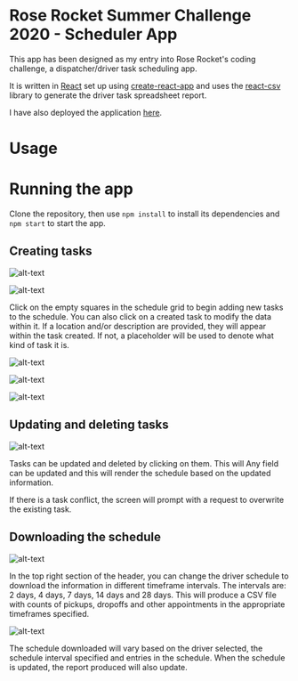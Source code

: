# Rose Rocket Summer Challenge 2020 - Scheduler App

This app has been designed as my entry into Rose Rocket's coding challenge, a dispatcher/driver task scheduling app.

It is written in [React](https://reactjs.org/) set up using [create-react-app](https://github.com/facebook/create-react-app) and uses the [react-csv](https://www.npmjs.com/package/react-csv) library to generate the driver task spreadsheet report.

I have also deployed the application [here](https://rr-summer-2020-kc.herokuapp.com/).

# Usage

# Running the app

Clone the repository, then use `npm install` to install its dependencies and `npm start` to start the app. 

## Creating tasks

![alt-text](https://github.com/kevinconvery/rr-summer-challenge/blob/master/public/images/scheduler-main-view-2.png "The main schedule view shows tasks in the schedule as well as available time slots as the mouse pointer moves over them.")

![alt-text](https://github.com/kevinconvery/rr-summer-challenge/blob/master/public/images/scheduler-main-view-1.png "If a task in the schedule has a description and/or a location, this will be reflected in the schedule view.")

Click on the empty squares in the schedule grid to begin adding new tasks to the schedule. You can also click on a created task to modify the data within it. If a location and/or description are provided, they will appear within the task created. If not, a placeholder will be used to denote what kind of task it is.

![alt-text](https://github.com/kevinconvery/rr-summer-challenge/blob/master/public/images/create-task-screen.png "This screen will allow you to build a task from the information provided.")

![alt-text](https://github.com/kevinconvery/rr-summer-challenge/blob/master/public/images/create-overwrite-screen.png "If there is a task conflict, the app will prompt you with an appropriate error.")

![alt-text](https://github.com/kevinconvery/rr-summer-challenge/blob/master/public/images/toggle-week-menu-image.png "Toggling the arrows on the week menu will cycle through schedule entries in a given week.")

## Updating and deleting tasks

![alt-text](https://github.com/kevinconvery/rr-summer-challenge/blob/master/public/images/edit-task-screen.png "Edit Task Screen")

Tasks can be updated and deleted by clicking on them. This will  Any field can be updated and this will render the schedule based on the updated information. 

If there is a task conflict, the screen will prompt with a request to overwrite the existing task.

## Downloading the schedule

![alt-text](https://github.com/kevinconvery/rr-summer-challenge/blob/master/public/images/schedule-download-menu.png "Scheduler Download Menu")

In the top right section of the header, you can change the driver schedule to download the information in different timeframe intervals. The intervals are: 2 days, 4 days, 7 days, 14 days and 28 days. This will produce a CSV file with counts of pickups, dropoffs and other appointments in the appropriate timeframes specified.

![alt-text](https://github.com/kevinconvery/rr-summer-challenge/blob/master/public/images/download-spreadsheet-sample.png "Sample timeframe report for a driver.")

The schedule downloaded will vary based on the driver selected, the schedule interval specified and entries in the schedule. When the schedule is updated, the report produced will also update.
